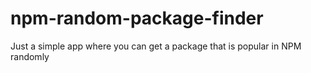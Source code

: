 # npm-random-package-finder
Just a simple app where you can get a package that is popular in NPM randomly
